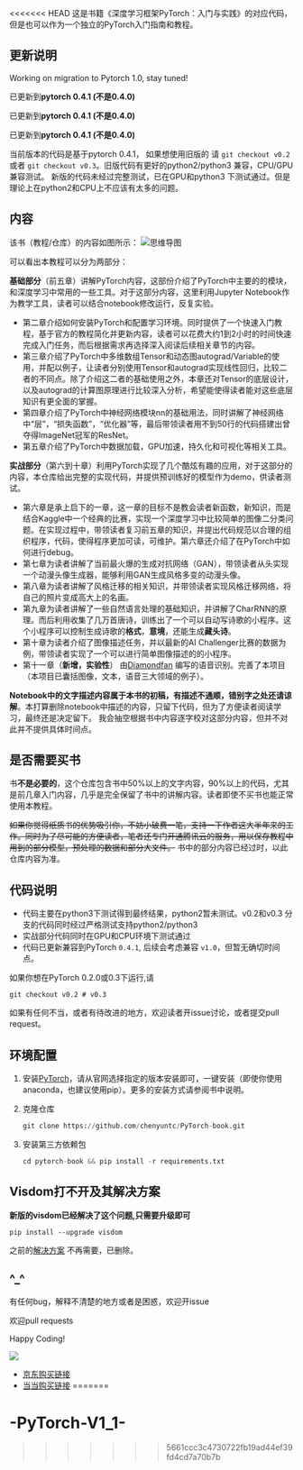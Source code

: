 <<<<<<< HEAD
这是书籍《深度学习框架PyTorch：入门与实践》的对应代码，但是也可以作为一个独立的PyTorch入门指南和教程。

## 更新说明
Working on migration to Pytorch 1.0, stay tuned!


已更新到**pytorch 0.4.1 (不是0.4.0)**

已更新到**pytorch 0.4.1 (不是0.4.0)**

已更新到**pytorch 0.4.1 (不是0.4.0)**

当前版本的代码是基于pytorch 0.4.1， 如果想使用旧版的 请 `git checkout v0.2` 或者 `git checkout v0.3`。旧版代码有更好的python2/python3 兼容，CPU/GPU兼容测试。 新版的代码未经过完整测试，已在GPU和python3 下测试通过。但是理论上在python2和CPU上不应该有太多的问题。

## 内容

该书（教程/仓库）的内容如图所示：
![思维导图](http://7zh43r.com2.z0.glb.clouddn.com/del/mindmap.png)

可以看出本教程可以分为两部分：

**基础部分**（前五章）讲解PyTorch内容，这部份介绍了PyTorch中主要的的模块，和深度学习中常用的一些工具。对于这部分内容，这里利用Jupyter Notebook作为教学工具，读者可以结合notebook修改运行，反复实验。

- 第二章介绍如何安装PyTorch和配置学习环境。同时提供了一个快速入门教程，基于官方的教程简化并更新内容，读者可以花费大约1到2小时的时间快速完成入门任务，而后根据需求再选择深入阅读后续相关章节的内容。
- 第三章介绍了PyTorch中多维数组Tensor和动态图autograd/Variable的使用，并配以例子，让读者分别使用Tensor和autograd实现线性回归，比较二者的不同点。除了介绍这二者的基础使用之外，本章还对Tensor的底层设计，以及autograd的计算图原理进行比较深入分析，希望能使得读者能对这些底层知识有更全面的掌握。
- 第四章介绍了PyTorch中神经网络模块nn的基础用法，同时讲解了神经网络中“层”，“损失函数”，“优化器”等，最后带领读者用不到50行的代码搭建出曾夺得ImageNet冠军的ResNet。
- 第五章介绍了PyTorch中数据加载，GPU加速，持久化和可视化等相关工具。

**实战部分**（第六到十章）利用PyTorch实现了几个酷炫有趣的应用，对于这部分的内容，本仓库给出完整的实现代码，并提供预训练好的模型作为demo，供读者测试。

- 第六章是承上启下的一章，这一章的目标不是教会读者新函数，新知识，而是结合Kaggle中一个经典的比赛，实现一个深度学习中比较简单的图像二分类问题。在实现过程中，带领读者复习前五章的知识，并提出代码规范以合理的组织程序，代码，使得程序更加可读，可维护。第六章还介绍了在PyTorch中如何进行debug。
- 第七章为读者讲解了当前最火爆的生成对抗网络（GAN），带领读者从头实现一个动漫头像生成器，能够利用GAN生成风格多变的动漫头像。
- 第八章为读者讲解了风格迁移的相关知识，并带领读者实现风格迁移网络，将自己的照片变成高大上的名画。
- 第九章为读者讲解了一些自然语言处理的基础知识，并讲解了CharRNN的原理。而后利用收集了几万首唐诗，训练出了一个可以自动写诗歌的小程序。这个小程序可以控制生成诗歌的**格式**，**意境**，还能生成**藏头诗**。
- 第十章为读者介绍了图像描述任务，并以最新的AI Challenger比赛的数据为例，带领读者实现了一个可以进行简单图像描述的的小程序。
- 第十一章（**新增，实验性**） 由[Diamondfan](https://github.com/Diamondfan) 编写的语音识别。完善了本项目（本项目已囊括图像，文本，语音三大领域的例子）。


 **Notebook中的文字描述内容属于本书的初稿，有描述不通顺，错别字之处还请谅解**。本打算删除notebook中描述的内容，只留下代码，但为了方便读者阅读学习，最终还是决定留下。 我会抽空根据书中内容逐字校对这部分内容，但并不对此并不提供具体时间点。

## 是否需要买书

书**不是必要的**，这个仓库包含书中50%以上的文字内容，90%以上的代码，尤其是前几章入门内容，几乎是完全保留了书中的讲解内容。读者即使不买书也能正常使用本教程。

~~如果你觉得纸质书的优势吸引你，不妨小破费一笔，支持一下作者这大半年来的工作。同时为了尽可能的方便读者，笔者还专门开通腾讯云的服务，用以保存教程中用到的部分模型，预处理的数据和部分大文件。~~
书中的部分内容已经过时，以此仓库内容为准。

## 代码说明

- 代码主要在python3下测试得到最终结果，python2暂未测试。v0.2和v0.3 分支的代码同时经过严格测试支持python2/python3
- 实战部分代码同时在GPU和CPU环境下测试通过
- 代码已更新兼容到PyTorch `0.4.1`, 后续会考虑兼容 `v1.0`，但暂无确切时间点。

如果你想在PyTorch 0.2.0或0.3下运行,请 
```
git checkout v0.2 # v0.3
```

如果有任何不当，或者有待改进的地方，欢迎读者开issue讨论，或者提交pull request。

## 环境配置

1. 安装[PyTorch](http://pytorch.org)，请从官网选择指定的版本安装即可，一键安装（即使你使用anaconda，也建议使用pip）。更多的安装方式请参阅书中说明。

2. 克隆仓库

   ```python
   git clone https://github.com/chenyuntc/PyTorch-book.git
   ```

3. 安装第三方依赖包

   ```python
   cd pytorch-book && pip install -r requirements.txt
   ```

## Visdom打不开及其解决方案
**新版的visdom已经解决了这个问题,只需要升级即可**
```
pip install --upgrade visdom
```
之前的[解决方案](https://github.com/chenyuntc/pytorch-book/blob/2c8366137b691aaa8fbeeea478cc1611c09e15f5/README.md#visdom%E6%89%93%E4%B8%8D%E5%BC%80%E5%8F%8A%E5%85%B6%E8%A7%A3%E5%86%B3%E6%96%B9%E6%A1%88) 不再需要，已删除。

## ^_^

有任何bug，解释不清楚的地方或者是困惑，欢迎开issue

欢迎pull requests

Happy Coding!

![](http://img14.360buyimg.com/n1/jfs/t13339/32/2463730198/217483/e8148c6b/5a41277dNbd1470c1.jpg)

- [京东购买链接](https://search.jd.com/Search?keyword=pytorch%20入门与实践&enc=utf-8&wq=pytorch%20入门与实践&pvid=8b0d91d7108845ad8cbaf596326f3eb3)
- [当当购买链接](http://search.dangdang.com/?key=pytorch%20%C8%EB%C3%C5%D3%EB%CA%B5%BC%F9&act=input)
=======
# -PyTorch-V1_1-
>>>>>>> 5661ccc3c4730722fb19ad44ef39fd4cd7a70b7b
